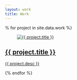 ```yaml
---
layout: work
title: Work
---
```


% for project in site.data.work %}
    <div class="project">
      <a href="{{ site.baseurl }}{{ project.perma }}">
        <div>
          <figure>
           <img src="{{ site.baseurl }}{{ project.img }}" alt="{{ project.title }}">
        </figure>
          <div>
            <h2>
              {{ project.title }}
            </h2>
            <p>
              {{ project.desc }}
            </p>
          </div>
        </div>
      </a>
    </div>
    {% endfor %}